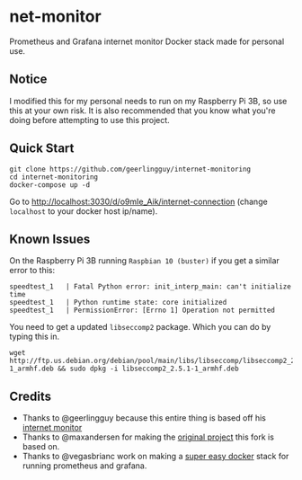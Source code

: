 # net-monitor
Prometheus and Grafana internet monitor Docker stack made for personal use.

## Notice
I modified this for my personal needs to run on my Raspberry Pi 3B, so use this at your own risk. It is also recommended that you know what you're doing before attempting to use this project.

## Quick Start
```
git clone https://github.com/geerlingguy/internet-monitoring
cd internet-monitoring
docker-compose up -d
```

Go to [http://localhost:3030/d/o9mIe_Aik/internet-connection](http://localhost:3030/d/o9mIe_Aik/internet-connection) (change `localhost` to your docker host ip/name).

## Known Issues
On the Raspberry Pi 3B running `Raspbian 10 (buster)` if you get a similar error to this:
```
speedtest_1   | Fatal Python error: init_interp_main: can't initialize time
speedtest_1   | Python runtime state: core initialized
speedtest_1   | PermissionError: [Errno 1] Operation not permitted
```

You need to get a updated `libseccomp2` package. Which you can do by typing this in.
```
wget http://ftp.us.debian.org/debian/pool/main/libs/libseccomp/libseccomp2_2.5.1-1_armhf.deb && sudo dpkg -i libseccomp2_2.5.1-1_armhf.deb
```

## Credits
* Thanks to @geerlingguy because this entire thing is based off his [internet monitor](https://github.com/geerlingguy/internet-pi)
* Thanks to @maxandersen for making the [original project](https://github.com/maxandersen/internet-monitoring) this fork is based on.
* Thanks to @vegasbrianc work on making a [super easy docker](https://github.com/vegasbrianc/github-monitoring) stack for running prometheus and grafana.
